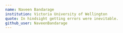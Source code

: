 ```yaml
---
name: Naveen Bandarage
institution: Victoria University of Wellington
quote: In hindsight getting errors were inevitable.
github_user: NaveenBandarage
---
```

